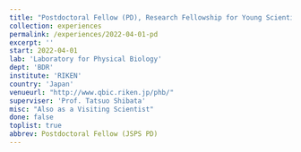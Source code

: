 ```yaml
---
title: "Postdoctoral Fellow (PD), Research Fellowship for Young Scientists, JSPS"
collection: experiences
permalink: /experiences/2022-04-01-pd
excerpt: ''
start: 2022-04-01
lab: 'Laboratory for Physical Biology'
dept: 'BDR'
institute: 'RIKEN'
country: 'Japan'
venueurl: "http://www.qbic.riken.jp/phb/"
superviser: 'Prof. Tatsuo Shibata'
misc: "Also as a Visiting Scientist"
done: false
toplist: true
abbrev: Postdoctoral Fellow (JSPS PD)
---
```


